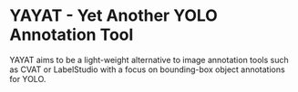 # YAYAT - Yet Another YOLO Annotation Tool

YAYAT aims to be a light-weight alternative to image annotation tools such as CVAT or LabelStudio with a focus on bounding-box object annotations for YOLO.
